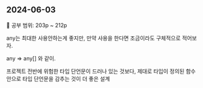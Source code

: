 ## 2024-06-03

📖 공부 범위: 203p ~ 212p

any는 최대한 사용안하는게 좋지만, 만약 사용을 한다면 조금이라도 구체적으로 적어보자.

any => any[] 와 같이.

프로젝트 전반에 위험한 타입 단언문이 드러나 있는 것보다, 제대로 타입이 정의된 함수 안으로 타입 단언문을 감추는 것이 더 좋은 설계
